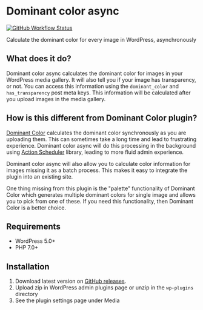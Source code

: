 # Dominant color async

[![GitHub Workflow Status](https://img.shields.io/github/workflow/status/CreunaFI/dominant-color-async/Build?logo=github)](https://github.com/CreunaFI/dominant-color-async/actions)

Calculate the dominant color for every image in WordPress, asynchronously

## What does it do?

Dominant color async calculates the dominant color for images in your WordPress media gallery. It will also tell you if your image has transparency, or not. You can access this information using the `dominant_color` and `has_transparency` post meta keys. This information will be calculated after you upload images in the media gallery.

## How is this different from Dominant Color plugin?

[Dominant Color](https://wordpress.org/plugins/dominant-color/) calculates the dominant color synchronously as you are uploading them. This can sometimes take a long time and lead to frustrating experience. Dominant color async will do this processing in the background using [Action Scheduler](https://actionscheduler.org/) library, leading to more fluid admin experience.

Dominant color async will also allow you to calculate color information for images missing it as a batch process. This makes it easy to integrate the plugin into an existing site.

One thing missing from this plugin is the "palette" functionality of Dominant Color which generates multiple dominant colors for single image and allows you to pick from one of these. If you need this functionality, then Dominant Color is a better choice.

## Requirements

* WordPress 5.0+
* PHP 7.0+

## Installation

1. Download latest version on [GitHub releases](https://github.com/CreunaFI/dominant-color-async/releases).
2. Upload zip in WordPress admin plugins page or unzip in the `wp-plugins` directory
3. See the plugin settings page under Media
